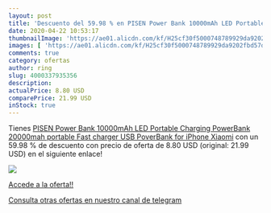 ```yaml
---
layout: post
title: 'Descuento del 59.98 % en PISEN Power Bank 10000mAh LED Portable C'
date: 2020-04-22 10:53:17
thumbnailImage: 'https://ae01.alicdn.com/kf/H25cf30f5000748789929da9202fbd57dU/PISEN-Power-Bank-10000mAh-LED-Portable-Charging-PowerBank-20000mah-portable-Fast-charger-USB-PoverBank-for-iPhone.jpg_350x350._SL200_.jpg'
images: [ 'https://ae01.alicdn.com/kf/H25cf30f5000748789929da9202fbd57dU/PISEN-Power-Bank-10000mAh-LED-Portable-Charging-PowerBank-20000mah-portable-Fast-charger-USB-PoverBank-for-iPhone.jpg_350x350._SL200_.jpg' ]
comments: true
category: ofertas
author: ring
slug: 4000337935356
description:
actualPrice: 8.80 USD
comparePrice: 21.99 USD
inStock: true
---
```


Tienes [PISEN Power Bank 10000mAh LED Portable Charging PowerBank 20000mah portable Fast charger USB PoverBank for iPhone Xiaomi](https://www.amazon.com/dp/4000337935356/?tag=redken08-20) con un 59.98 % de descuento con precio de oferta de 8.80 USD (original: 21.99 USD) en el siguiente enlace!

[![](https://ae01.alicdn.com/kf/H25cf30f5000748789929da9202fbd57dU/PISEN-Power-Bank-10000mAh-LED-Portable-Charging-PowerBank-20000mah-portable-Fast-charger-USB-PoverBank-for-iPhone.jpg_350x350._SL200_.jpg)](https://www.amazon.com/dp/4000337935356/?tag=redken08-20)

[Accede a la oferta!!](https://www.amazon.com/dp/4000337935356/?tag=redken08-20)

[Consulta otras ofertas en nuestro canal de telegram](https://t.me/s/ofertas25)
